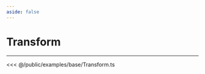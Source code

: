 ```yaml
---
aside: false
---
```


# Transform
---
<Demo src="/examples/base/Transform.ts" :code="false" :height="700"></Demo>

<<< @/public/examples/base/Transform.ts